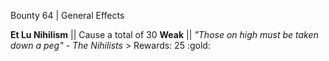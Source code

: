 Bounty 64 | General Effects

**Et Lu Nihilism** || Cause a total of 30 __Weak__ ||
*"Those on high must be taken down a peg" - The Nihilists* >
Rewards: 25 :gold:
